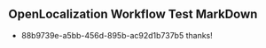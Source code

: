 ## OpenLocalization Workflow Test MarkDown
* 88b9739e-a5bb-456d-895b-ac92d1b737b5 thanks!

<!--HONumber=Jan17_HO1-->


